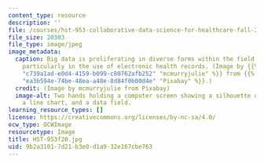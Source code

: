 ```yaml
---
content_type: resource
description: ''
file: /courses/hst-953-collaborative-data-science-for-healthcare-fall-2020/9b2a31017d21b3e0d1a932e167cbe763_HST-953f20.jpg
file_size: 20303
file_type: image/jpeg
image_metadata:
  caption: Big data is proliferating in diverse forms within the field of healthcare,
    particularly in the use of electronic health records. (Image by {{% resource_link
    "c739a1ad-e0d4-4159-b099-c80762afb252" "mcmurryjulie" %}} from {{% resource_link
    "ea3b594e-74be-48ea-a48e-8d84f0b00d4e" "Pixabay" %}}.)
  credit: (Image by mcmurryjulie from Pixabay)
  image-alt: Two hands holding a computer screen showing a silhouette of a human body,
    a line chart, and a data field.
learning_resource_types: []
license: https://creativecommons.org/licenses/by-nc-sa/4.0/
ocw_type: OCWImage
resourcetype: Image
title: HST-953f20.jpg
uid: 9b2a3101-7d21-b3e0-d1a9-32e167cbe763
---
```

